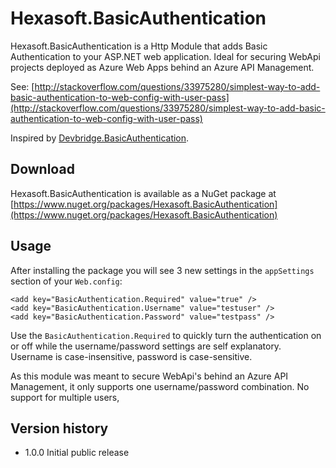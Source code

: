 Hexasoft.BasicAuthentication
===============

Hexasoft.BasicAuthentication is a Http Module that adds Basic Authentication to your ASP.NET web application. Ideal for securing WebApi projects deployed as Azure Web Apps behind an Azure API Management.

See: [http://stackoverflow.com/questions/33975280/simplest-way-to-add-basic-authentication-to-web-config-with-user-pass](http://stackoverflow.com/questions/33975280/simplest-way-to-add-basic-authentication-to-web-config-with-user-pass)

Inspired by [Devbridge.BasicAuthentication](https://github.com/devbridge/AzurePowerTools/tree/master/Devbridge.BasicAuthentication).


Download
--------
Hexasoft.BasicAuthentication is available as a NuGet package at [https://www.nuget.org/packages/Hexasoft.BasicAuthentication](https://www.nuget.org/packages/Hexasoft.BasicAuthentication)


Usage
-----
After installing the package you will see 3 new settings in the `appSettings` section of your `Web.config`:

    <add key="BasicAuthentication.Required" value="true" />
    <add key="BasicAuthentication.Username" value="testuser" />
    <add key="BasicAuthentication.Password" value="testpass" />

Use the `BasicAuthentication.Required` to quickly turn the authentication on or off while the username/password settings are self explanatory. Username is case-insensitive, password is case-sensitive.

As this module was meant to secure WebApi's behind an Azure API Management, it only supports one username/password combination. No support for multiple users,


Version history
---------------

- 1.0.0 Initial public release
